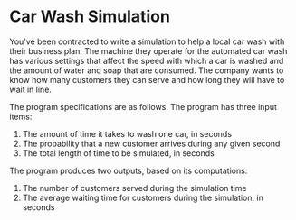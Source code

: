 # Car Wash Simulation

You've been contracted to write a simulation to help a local car wash with their
business plan. The machine they operate for the automated car wash has various
settings that affect the speed with which a car is washed and the amount of
water and soap that are consumed. The company wants to know how many customers
they can serve and how long they will have to wait in line.

The program specifications are as follows. The program has three input items:
1. The amount of time it takes to wash one car, in seconds
2. The probability that a new customer arrives during any given second
3. The total length of time to be simulated, in seconds

The program produces two outputs, based on its computations:
1. The number of customers served during the simulation time
2. The average waiting time for customers during the simulation, in seconds
